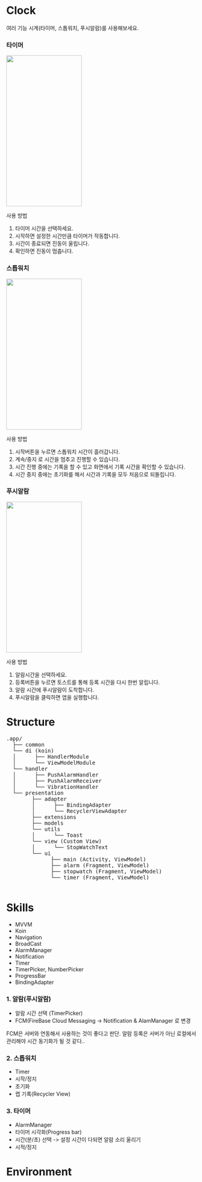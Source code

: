 # Clock

여러 기능 시계(타이머, 스톱워치, 푸시알람)를 사용해보세요.

### 타이머

<img src="https://user-images.githubusercontent.com/43190509/194486005-78bcf435-8109-4639-a6d3-4446d4b674fa.gif" width="200" height="400"/>

사용 방법
1. 타이머 시간을 선택하세요.
2. 시작하면 설정한 시간만큼 타이머가 작동합니다.
3. 시간이 종료되면 진동이 울립니다.
4. 확인하면 진동이 멈춥니다.

### 스톱워치

<img src="https://user-images.githubusercontent.com/43190509/194495468-12f12889-1c77-4e4d-8a22-f6f4cc0bd8f0.gif" width="200" height="400"/>

사용 방법
1. 시작버튼을 누르면 스톱워치 시간이 흘러갑니다.
2. 계속/중지 로 시간을 멈추고 진행할 수 있습니다.
3. 시간 진행 중에는 기록을 할 수 있고 화면에서 기록 시간을 확인할 수 있습니다.
4. 시간 중지 중에는 초기화를 해서 시간과 기록을 모두 처음으로 되돌립니다.

### 푸시알람

<img src="https://user-images.githubusercontent.com/43190509/194491902-5904a78b-1243-4b47-94c9-d57b20e8e81f.gif" width="200" height="400"/>

사용 방법
1. 알람시간을 선택하세요.
2. 등록버튼을 누르면 토스트를 통해 등록 시간을 다시 한번 알립니다.
3. 알람 시간에 푸시알람이 도착합니다.
4. 푸시알람을 클릭하면 앱을 실행합니다.

# Structure

<pre>
.app/
  &boxvr;&boxh;&boxh; common
  &boxur;&boxh;&boxh; di (koin)
  &boxv;      &boxvr;&boxh;&boxh; HandlerModule
  &boxv;      &boxur;&boxh;&boxh; ViewModelModule
  &boxur;&boxh;&boxh; handler
  &boxv;      &boxvr;&boxh;&boxh; PushAlarmHandler
  &boxv;      &boxvr;&boxh;&boxh; PushAlarmReceiver
  &boxv;      &boxur;&boxh;&boxh; VibrationHandler
  &boxur;&boxh;&boxh; presentation
        &boxvr;&boxh;&boxh; adapter
        &boxv;      &boxvr;&boxh;&boxh; BindingAdapter
        &boxv;      &boxur;&boxh;&boxh; RecyclerViewAdapter
        &boxvr;&boxh;&boxh; extensions
        &boxvr;&boxh;&boxh; models
        &boxur;&boxh;&boxh; utils
        &boxv;      &boxur;&boxh;&boxh; Toast
        &boxur;&boxh;&boxh; view (Custom View)
        &boxv;      &boxur;&boxh;&boxh; StopWatchText
        &boxur;&boxh;&boxh; ui
              &boxvr;&boxh;&boxh; main (Activity, ViewModel)
              &boxvr;&boxh;&boxh; alarm (Fragment, ViewModel)
              &boxvr;&boxh;&boxh; stopwatch (Fragment, ViewModel)
              &boxur;&boxh;&boxh; timer (Fragment, ViewModel)
  
</pre>


# Skills
- MVVM
- Koin
- Navigation
- BroadCast
- AlarmManager
- Notification
- Timer
- TimerPicker, NumberPicker
- ProgressBar
- BindingAdapter

### 1. 알람(푸시알람)

- 알람 시간 선택 (TimerPicker)
- FCM(FireBase Cloud Messaging -> Notification & AlamManager 로 변경

FCM은 서버와 연동해서 사용하는 것이 좋다고 판단.
알람 등록은 서버가 아닌 로컬에서 관리해야 시간 동기화가 될 것 같다..

### 2. 스톱워치
- Timer
- 시작/정지
- 초기화
- 랩 기록(Recycler View)

### 3. 타이머
- AlarmManager
- 타이머 시각화(Progress bar)
- 시간(분/초) 선택 -> 설정 시간이 다되면 알람 소리 울리기
- 시적/정지


# Environment
